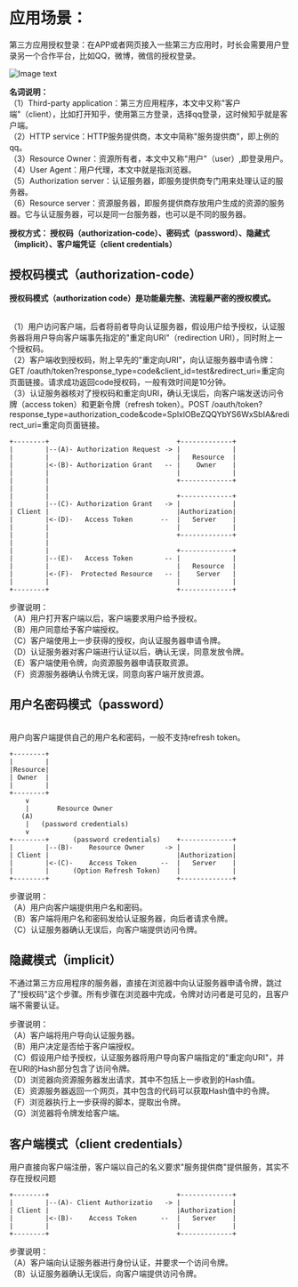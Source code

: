 # 应用场景： #

第三方应用授权登录：在APP或者网页接入一些第三方应用时，时长会需要用户登录另一个合作平台，比如QQ，微博，微信的授权登录。

![Image text](https://github.com/CunkouMaster/spring-family/blob/master/spring-cloud-security/cloud-demo-security-Oauth2/src/main/resources/static/%E5%BA%94%E7%94%A8%E5%9C%BA%E6%99%AF.png)

**名词说明：**
<br/>（1）Third-party application：第三方应用程序，本文中又称"客户端"（client），比如打开知乎，使用第三方登录，选择qq登录，这时候知乎就是客户端。
<br/>（2）HTTP service：HTTP服务提供商，本文中简称"服务提供商"，即上例的qq。
<br/>（3）Resource Owner：资源所有者，本文中又称"用户"（user）,即登录用户。
<br/>（4）User Agent：用户代理，本文中就是指浏览器。
<br/>（5）Authorization server：认证服务器，即服务提供商专门用来处理认证的服务器。
<br/>（6）Resource server：资源服务器，即服务提供商存放用户生成的资源的服务器。它与认证服务器，可以是同一台服务器，也可以是不同的服务器。

**授权方式： 授权码（authorization-code）、密码式（password）、隐藏式（implicit）、客户端凭证（client credentials）**



## 授权码模式（authorization-code） ##

**授权码模式（authorization code）是功能最完整、流程最严密的授权模式。**

<br/>（1）用户访问客户端，后者将前者导向认证服务器，假设用户给予授权，认证服务器将用户导向客户端事先指定的"重定向URI"（redirection URI），同时附上一个授权码。
<br/>（2）客户端收到授权码，附上早先的"重定向URI"，向认证服务器申请令牌：GET /oauth/token?response_type=code&client_id=test&redirect_uri=重定向页面链接。请求成功返回code授权码，一般有效时间是10分钟。
<br/>（3）认证服务器核对了授权码和重定向URI，确认无误后，向客户端发送访问令牌（access token）和更新令牌（refresh token）。POST /oauth/token?response_type=authorization_code&code=SplxlOBeZQQYbYS6WxSbIA&redirect_uri=重定向页面链接。


    +--------+								  +-------------+
    |		 |--(A)- Authorization Request -> |		        |
    |		 |								  |	  Resource  |
    |		 |<-(B)- Authorization Grant   -- |    Owner    |
    |		 |								  |   		    |
    |		 |								  +-------------+
    |		 |								  
    |		 |								  +-------------+
    |		 |--(C)- Authorization Grant   -> |				|
    | Client |								  |Authorization|
    |		 |<-(D)-   Access Token		  --  |   Server  	|
    |		 |								  |				|
    |		 |								  +-------------+
    |		 |
    |		 |								  +-------------+
    |		 |--(E)-   Access Token        -- |				|
    |		 |								  |	  Resource  |
    |		 |<-(F)-  Protected Resource   -- |	   Server  	|
    |		 |								  |   			|
    +--------+							      +-------------+

步骤说明：
<br/>（A）用户打开客户端以后，客户端要求用户给予授权。
<br/>（B）用户同意给予客户端授权。
<br/>（C）客户端使用上一步获得的授权，向认证服务器申请令牌。
<br/>（D）认证服务器对客户端进行认证以后，确认无误，同意发放令牌。
<br/>（E）客户端使用令牌，向资源服务器申请获取资源。
<br/>（F）资源服务器确认令牌无误，同意向客户端开放资源。

## 用户名密码模式（password） ##
<br/>用户向客户端提供自己的用户名和密码，一般不支持refresh token。

    +--------+							
    |		 |
    |Resource|
    | Owner	 |
    |		 |	
 	+--------+
	    ∨
		|		Resource Owner
	   (A)
		|  	(password credentials)
		∨							  
    +--------+		(password credentials)	  +-------------+
    |		 |--(B)- 	Resource Owner     -> |				|
    | Client |							  	  |Authorization|
    |		 |<-(C)-   	Access Token      --  |   Server  	|
    |		 |		(Option Refresh Token)	  |				|
    +--------+								  +-------------+

步骤说明：
<br/>（A）用户向客户端提供用户名和密码。
<br/>（B）客户端将用户名和密码发给认证服务器，向后者请求令牌。
<br/>（C）认证服务器确认无误后，向客户端提供访问令牌。

## 隐藏模式（implicit） ##
不通过第三方应用程序的服务器，直接在浏览器中向认证服务器申请令牌，跳过了"授权码"这个步骤。所有步骤在浏览器中完成，令牌对访问者是可见的，且客户端不需要认证。<br/>

步骤说明：
<br/>（A）客户端将用户导向认证服务器。
<br/>（B）用户决定是否给于客户端授权。
<br/>（C）假设用户给予授权，认证服务器将用户导向客户端指定的"重定向URI"，并在URI的Hash部分包含了访问令牌。
<br/>（D）浏览器向资源服务器发出请求，其中不包括上一步收到的Hash值。
<br/>（E）资源服务器返回一个网页，其中包含的代码可以获取Hash值中的令牌。
<br/>（F）浏览器执行上一步获得的脚本，提取出令牌。
<br/>（G）浏览器将令牌发给客户端。


## 客户端模式（client credentials） ##
用户直接向客户端注册，客户端以自己的名义要求"服务提供商"提供服务，其实不存在授权问题

    +--------+								  +-------------+
    |		 |--(A)- Client Authorizatio   -> |				|
    | Client |							  	  |Authorization|
    |		 |<-(B)-   	Access Token      --  |   Server  	|
    |		 |								  |				|
    +--------+								  +-------------+

步骤说明：
<br/>（A）客户端向认证服务器进行身份认证，并要求一个访问令牌。
<br/>（B）认证服务器确认无误后，向客户端提供访问令牌。